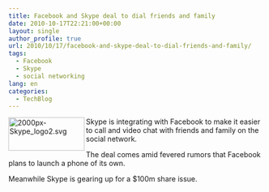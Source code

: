 ```yaml
---
title: Facebook and Skype deal to dial friends and family
date: 2010-10-17T22:21:00+00:00
layout: single
author_profile: true
url: 2010/10/17/facebook-and-skype-deal-to-dial-friends-and-family/
tags:
  - Facebook
  - Skype
  - social networking
lang: en
categories: 
  - TechBlog
---
```

[<img title="2000px-Skype_logo2.svg" border="0" alt="2000px-Skype_logo2.svg" align="left" src="http://lh4.ggpht.com/_vaUVXcmC3OI/TLtvyM-87BI/AAAAAAAACsk/E7Tdsv6IcB8/2000px-Skype_logo2.svg_thumb%5B1%5D.png?imgmax=800" width="150" height="66" />](http://lh4.ggpht.com/_vaUVXcmC3OI/TLtvvfYHN_I/AAAAAAAACsg/QLy5D3vyVqA/s1600-h/2000px-Skype_logo2.svg%5B3%5D.png)Skype is integrating with Facebook to make it easier to call and video chat with friends and family on the social network.

The deal comes amid fevered rumors that Facebook plans to launch a phone of its own.

Meanwhile Skype is gearing up for a $100m share issue.